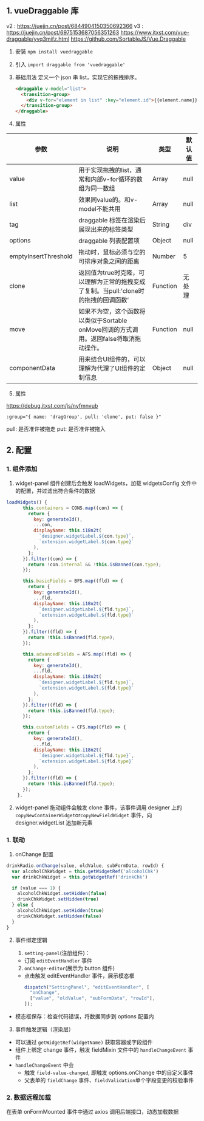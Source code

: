 ## 1. vueDraggable 库

v2 : https://juejin.cn/post/6844904150350692366
v3 : https://juejin.cn/post/6975153687056351263
https://www.itxst.com/vue-draggable/yvq3mifz.html
https://github.com/SortableJS/Vue.Draggable

1. 安装
   `npm install vuedraggable`

2. 引入
   `import draggable from 'vuedraggable'`

3. 基础用法
   定义一个 json 串 list，实现它的拖拽排序。

   ```html
   <draggable v-model="list">
     <transition-group>
       <div v-for="element in list" :key="element.id">{{element.name}}</div>
     </transition-group>
   </draggable>
   ```

4. 属性

<table>
  <thead>
    <tr>
      <th>参数</th>
      <th>说明</th>
      <th>类型</th>
      <th>默认值</th>
    </tr>
  </thead>
  <tbody>
    <tr>
      <td>value</td>
      <td>用于实现拖拽的list，通常和内部v-for循环的数组为同一数组</td>
      <td>Array</td>
      <td>null</td>
    </tr>
    <tr>
      <td>list</td>
      <td>效果同value的。和v-model不能共用</td>
      <td>Array</td>
      <td>null</td>
    </tr>
    <tr>
      <td>tag</td>
      <td>draggable 标签在渲染后展现出来的标签类型</td>
      <td>String</td>
      <td>div</td>
    </tr>
    <tr>
      <td>options</td>
      <td>draggable 列表配置项</td>
      <td>Object</td>
      <td>null</td>
    </tr>
    <tr>
      <td>emptyInsertThreshold</td>
      <td>拖动时，鼠标必须与空的可排序对象之间的距离</td>
      <td>Number</td>
      <td>5</td>
    </tr>
    <tr>
      <td>clone</td>
      <td>
        返回值为true时克隆，可以理解为正常的拖拽变成了复制。当pull:'clone时的拖拽的回调函数’
      </td>
      <td>Function</td>
      <td>无处理</td>
    </tr>
    <tr>
      <td>move</td>
      <td>
        如果不为空，这个函数将以类似于Sortable
        onMove回调的方式调用。返回false将取消拖动操作。
      </td>
      <td>Function</td>
      <td>null</td>
    </tr>
    <tr>
      <td>componentData</td>
      <td>用来结合UI组件的，可以理解为代理了UI组件的定制信息</td>
      <td>Object</td>
      <td>null</td>
    </tr>
  </tbody>
</table>

5. 属性

https://debug.itxst.com/js/nyfmnvub

`:group="{ name: 'dragGroup', pull: 'clone', put: false }"`

pull: 是否准许被拖走
put: 是否准许被拖入

## 2. 配置

### 1. 组件添加

1. widget-panel 组件创建后会触发 loadWidgets，加载 widgetsConfig 文件中的配置，并过滤出符合条件的数据

```js
loadWidgets() {
      this.containers = CONS.map((con) => {
        return {
          key: generateId(),
          ...con,
          displayName: this.i18n2t(
            `designer.widgetLabel.${con.type}`,
            `extension.widgetLabel.${con.type}`
          ),
        };
      }).filter((con) => {
        return !con.internal && !this.isBanned(con.type);
      });

      this.basicFields = BFS.map((fld) => {
        return {
          key: generateId(),
          ...fld,
          displayName: this.i18n2t(
            `designer.widgetLabel.${fld.type}`,
            `extension.widgetLabel.${fld.type}`
          ),
        };
      }).filter((fld) => {
        return !this.isBanned(fld.type);
      });

      this.advancedFields = AFS.map((fld) => {
        return {
          key: generateId(),
          ...fld,
          displayName: this.i18n2t(
            `designer.widgetLabel.${fld.type}`,
            `extension.widgetLabel.${fld.type}`
          ),
        };
      }).filter((fld) => {
        return !this.isBanned(fld.type);
      });

      this.customFields = CFS.map((fld) => {
        return {
          key: generateId(),
          ...fld,
          displayName: this.i18n2t(
            `designer.widgetLabel.${fld.type}`,
            `extension.widgetLabel.${fld.type}`
          ),
        };
      }).filter((fld) => {
        return !this.isBanned(fld.type);
      });
    },
```

2. widget-panel 拖动组件会触发 clone 事件，该事件调用 designer 上的 `copyNewContainerWidget`or`copyNewFieldWidget` 事件，向 designer.widgetList 追加新元素

### 1. 联动

1. onChange 配置

```js
drinkRadio.onChange(value, oldValue, subFormData, rowId) {
  var alcoholChkWidget = this.getWidgetRef('alcoholChk')
  var drinkChkWidget = this.getWidgetRef('drinkChk')

  if (value === 1) {
    alcoholChkWidget.setHidden(false)
    drinkChkWidget.setHidden(true)
  } else {
    alcoholChkWidget.setHidden(true)
    drinkChkWidget.setHidden(false)
  }
}
```

2. 事件绑定逻辑

   1. `setting-panel`(注册组件)：

   - 订阅 `editEventHandler` 事件

   2. `onChange-editor`(展示为 button 组件)

   - 点击触发 editEventHandler 事件，展示模态框
     ```js
     dispatch("SettingPanel", "editEventHandler", [
       "onChange",
       ["value", "oldValue", "subFormData", "rowId"],
     ]);
     ```

- 模态框保存：检查代码错误，将数据同步到 options 配置内

3. 事件触发逻辑（渲染层）

- 可以通过 `getWidgetRef(widgetName)` 获取容器或字段组件
- 组件上绑定 change 事件，触发 fieldMixin 文件中的 `handleChangeEvent` 事件
- `handleChangeEvent` 中会
  - 触发 `field-value-changed`, 即触发 options.onChange 中的自定义事件
  - 父表单的 `fieldChange` 事件、`fieldValidation`单个字段变更的校验事件

### 2. 数据远程加载

在表单 onFormMounted 事件中通过 axios 调用后端接口，动态加载数据
